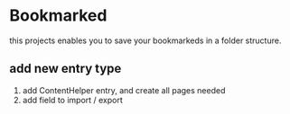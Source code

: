 # Bookmarked

this projects enables you to save your bookmarkeds in a folder structure.

## add new entry type

1. add ContentHelper entry, and create all pages needed
2. add field to import / export